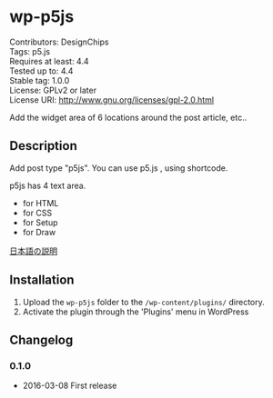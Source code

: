 # wp-p5js

Contributors: DesignChips  
Tags: p5.js  
Requires at least: 4.4  
Tested up to: 4.4  
Stable tag: 1.0.0  
License: GPLv2 or later  
License URI: http://www.gnu.org/licenses/gpl-2.0.html  

Add the widget area of 6 locations around the post article, etc..

## Description

Add post type "p5js".
You can use p5.js , using shortcode.

p5js has 4 text area.

 * for HTML
 * for CSS
 * for Setup
 * for Draw

[日本語の説明](https://github.com/DesignChips/wp-p5js/blob/master/README_JP.txt)

## Installation

1. Upload the `wp-p5js` folder to the `/wp-content/plugins/` directory.
2. Activate the plugin through the 'Plugins' menu in WordPress

## Changelog

###  0.1.0
* 2016-03-08  First release
